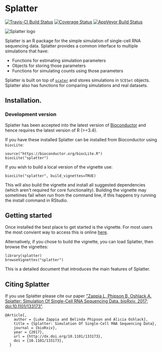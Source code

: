 # Splatter

[![Travis-CI Build Status](https://travis-ci.org/Oshlack/splatter.svg?branch=master)](https://travis-ci.org/Oshlack/splatter)
[![Coverage Status](https://img.shields.io/codecov/c/github/Oshlack/splatter/master.svg)](https://codecov.io/github/Oshlack/splatter?branch=master)
[![AppVeyor Build Status](https://ci.appveyor.com/api/projects/status/github/Oshlack/splatter?branch=master&svg=true)](https://ci.appveyor.com/project/Oshlack/splatter)

![Splatter logo](https://s16.postimg.org/xc6u52b0l/splatter_logo_small.png)

Splatter is an R package for the simple simulation of single-cell RNA sequencing
data. Splatter provides a common interface to multiple simulations that have:

* Functions for estimating simulation parameters
* Objects for storing those parameters
* Functions for simulating counts using those parameters

Splatter is built on top of [`scater`][scater] and stores simulations in
`SCESet` objects. Splatter also has functions for comparing simulations and real
datasets.

## Installation.

### Development version

Splatter has been accepted into the latest version of [Bioconductor][bioc]
and hence requires the latest version of R (>=3.4).

If you have these installed Splatter can be installed from Bioconductor using
`biocLite`:

```{r}
source("https://bioconductor.org/biocLite.R")
biocLite("splatter")
```

If you wish to build a local version of the vignette use:

```{r}
biocLite("splatter", build_vignettes=TRUE)
```

This will also build the vignette and install all suggested dependencies (which
aren't required for core functionality). Building the vignette may sometimes 
fail when run from the command line, if this happens try running the install
command in RStudio.

## Getting started

Once installed the best place to get started is the vignette. For most users
the most convient way to access this is online [here][vignette].

Alternatively, if you chose to build the vignette, you can load Splatter, then
browse the vignettes:

```{r}
library(splatter)
browseVignettes("splatter")
```

This is a detailed document that introduces the main features of Splatter.

## Citing Splatter

If you use Splatter please cite our paper ["Zappia L, Phipson B, Oshlack A.
Splatter: Simulation Of Single-Cell RNA Sequencing Data. bioRxiv. 2017;
doi:10.1101/133173"][preprint].

```
@Article{,
    author = {Luke Zappia and Belinda Phipson and Alicia Oshlack},
    title = {Splatter: Simulation Of Single-Cell RNA Sequencing Data},
    journal = {bioRxiv},
    year = {2017},
    url = {http://dx.doi.org/10.1101/133173},
    doi = {10.1101/133173},
  }
```

[scater]: https://github.com/davismcc/scater
[contrib]: https://github.com/Bioconductor/Contributions/issues/209
[bioc]: https://bioconductor.org/packages/devel/bioc/html/splatter.html
[vignette]: https://bioconductor.org/packages/devel/bioc/vignettes/splatter/inst/doc/splatter.html
[preprint]: http://dx.doi.org/10.1101/133173
